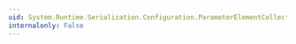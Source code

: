 ```yaml
---
uid: System.Runtime.Serialization.Configuration.ParameterElementCollection.IndexOf(System.Runtime.Serialization.Configuration.ParameterElement)
internalonly: False
---
```

